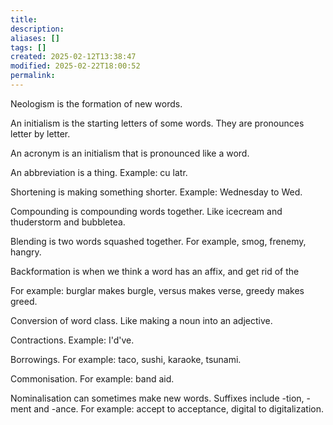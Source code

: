 ```yaml
---
title: 
description: 
aliases: []
tags: []
created: 2025-02-12T13:38:47
modified: 2025-02-22T18:00:52
permalink:
---
```


Neologism is the formation of new words.

An initialism is the starting letters of some words. They are pronounces letter by letter.

An acronym is an initialism that is pronounced like a word.

An abbreviation is a thing. Example: cu latr.


Shortening is making something shorter. Example: Wednesday to Wed.

Compounding is compounding words together. Like icecream and thuderstorm and bubbletea.

Blending is two words squashed together. For example, smog, frenemy, hangry.


Backformation is when we think a word has an affix, and get rid of the 


For example: burglar makes burgle, versus makes verse, greedy makes greed.

Conversion of word class. Like making a noun into an adjective.

Contractions. Example: I'd've. 

Borrowings. For example: taco, sushi, karaoke, tsunami.

Commonisation. For example: band aid.


Nominalisation can sometimes make new words. Suffixes include -tion, -ment and -ance. For example: accept to acceptance, digital to digitalization.
